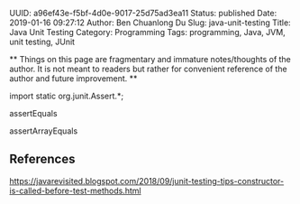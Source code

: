 UUID: a96ef43e-f5bf-4d0e-9017-25d75ad3ea11
Status: published
Date: 2019-01-16 09:27:12
Author: Ben Chuanlong Du
Slug: java-unit-testing
Title: Java Unit Testing
Category: Programming
Tags: programming, Java, JVM, unit testing, JUnit

**
Things on this page are
fragmentary and immature notes/thoughts of the author.
It is not meant to readers
but rather for convenient reference of the author and future improvement.
**


import static org.junit.Assert.*;

assertEquals

assertArrayEquals


## References

https://javarevisited.blogspot.com/2018/09/junit-testing-tips-constructor-is-called-before-test-methods.html
